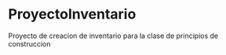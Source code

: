 # ProyectoInventario
Proyecto de creacion de inventario para la clase de principios de construccion

